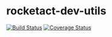 # rocketact-dev-utils

[![Build Status](https://travis-ci.org/jdf2e/rocketact-dev-utils.svg?branch=master)](https://travis-ci.org/jdf2e/rocketact-dev-utils)
[![Coverage Status](https://coveralls.io/repos/github/jdf2e/rocketact-dev-utils/badge.svg?branch=master)](https://coveralls.io/github/jdf2e/rocketact-dev-utils?branch=master)
